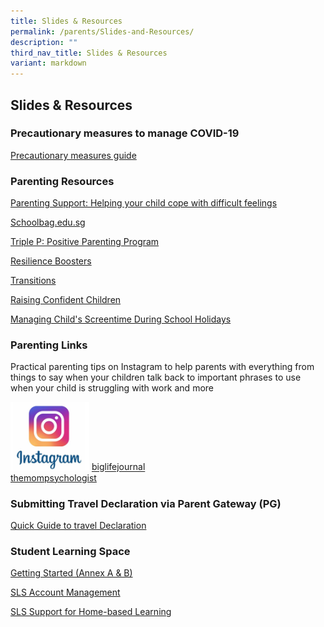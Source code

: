 ```yaml
---
title: Slides & Resources
permalink: /parents/Slides-and-Resources/
description: ""
third_nav_title: Slides & Resources
variant: markdown
---
```

## Slides &amp; Resources

### Precautionary measures to manage COVID-19

[Precautionary measures guide](/images/Beat%20the%20Bug.jpeg)

### Parenting Resources


[Parenting Support: Helping your child cope with difficult feelings](/Announcements/Parenting-Support/)

[Schoolbag.edu.sg](https://www.schoolbag.edu.sg/)

[Triple P: Positive Parenting Program](/files/2022%20Triple%20P.pdf)

[Resilience Boosters](/files/GB%20-%20Resilience%20Boosters.pdf)

[Transitions](/files/GB-%20Transitions.pdf)

[Raising Confident Children](/files/GB%20-Raising-confident-children(2).pdf)

[Managing Child's Screentime During School Holidays](/files/Managing%20Child's%20Screentime%20During%20School%20Holidays.pdf)

### Parenting Links

Practical parenting tips on Instagram to help parents with everything from things to say when your children talk back to important phrases to use when your child is struggling with work and more

 <img style="width: 25%;" src="/images/iglogo.png"> [biglifejournal](https://www.instagram.com/biglifejournal/)   
 [themompsychologist](https://www.instagram.com/themompsychologist/)                
### Submitting Travel Declaration via Parent Gateway (PG)


[Quick Guide to travel Declaration ](/files/Parents_Guide_for_PG_Travel_Declaration_OLGC_2019.pdf)

### Student Learning Space

[Getting Started (Annex A &amp; B)](/files/Annexes%20to%20Letter%20to%20Parents.pdf)

[SLS Account Management](/files/SLS%20Account%20Management%20-%20Guide%20for%20P2%20to%20P6%20Students.pdf)

[SLS Support for Home-based Learning](https://staging.d1qu38ykr1wc9w.amplifyapp.com/parents/Slides-and-Resources/SLS-Support-Home-Based-Learning/)